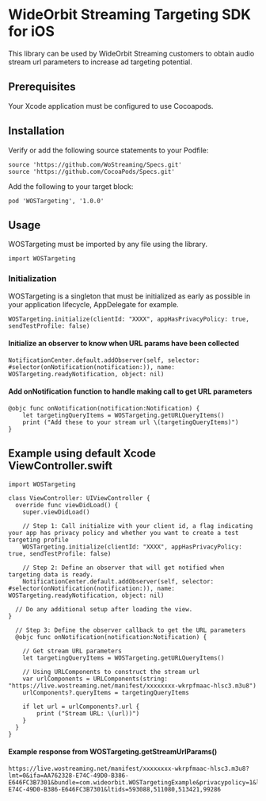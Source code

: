 # WideOrbit Streaming Targeting SDK for iOS

This library can be used by WideOrbit Streaming customers to obtain audio stream url parameters to increase ad targeting potential.

## Prerequisites
Your Xcode application must be configured to use Cocoapods.

## Installation
Verify or add the following source statements to your Podfile:

    source 'https://github.com/WoStreaming/Specs.git'
    source 'https://github.com/CocoaPods/Specs.git'

Add the following to your target block:

    pod 'WOSTargeting', '1.0.0'

## Usage
WOSTargeting must be imported by any file using the library.

    import WOSTargeting
    
### Initialization
WOSTargeting is a singleton that must be initialized as early as possible in your application lifecycle, AppDelegate for example.

    WOSTargeting.initialize(clientId: "XXXX", appHasPrivacyPolicy: true, sendTestProfile: false)

#### Initialize an observer to know when URL params have been collected

    NotificationCenter.default.addObserver(self, selector: #selector(onNotification(notification:)), name: WOSTargeting.readyNotification, object: nil)

#### Add onNotification function to handle making call to get URL parameters
    
    @objc func onNotification(notification:Notification) {
        let targetingQueryItems = WOSTargeting.getURLQueryItems()
        print ("Add these to your stream url \(targetingQueryItems)")
    }

## Example using default Xcode ViewController.swift

    import WOSTargeting

    class ViewController: UIViewController {
      override func viewDidLoad() {
        super.viewDidLoad()
        
        // Step 1: Call initialize with your client id, a flag indicating your app has privacy policy and whether you want to create a test targeting profile
        WOSTargeting.initialize(clientId: "XXXX", appHasPrivacyPolicy: true, sendTestProfile: false)
        
        // Step 2: Define an observer that will get notified when targeting data is ready. 
        NotificationCenter.default.addObserver(self, selector: #selector(onNotification(notification:)), name: WOSTargeting.readyNotification, object: nil)
        
      // Do any additional setup after loading the view.
    }
    
      // Step 3: Define the observer callback to get the URL parameters
      @objc func onNotification(notification:Notification) {
      
        // Get stream URL parameters
        let targetingQueryItems = WOSTargeting.getURLQueryItems()
        
        // Using URLComponents to construct the stream url
        var urlComponents = URLComponents(string: "https://live.wostreaming.net/manifest/xxxxxxxx-wkrpfmaac-hlsc3.m3u8")
        urlComponents?.queryItems = targetingQueryItems
       
        if let url = urlComponents?.url {
            print ("Stream URL: \(url))")
        }
      }
    }


#### Example response from WOSTargeting.getStreamUrlParams()
    https://live.wostreaming.net/manifest/xxxxxxxx-wkrpfmaac-hlsc3.m3u8?lmt=0&ifa=AA762328-E74C-49D0-B386-E646FC3B7301&bundle=com.wideorbit.WOSTargetingExample&privacypolicy=1&lptid=MAA762328-E74C-49D0-B386-E646FC3B7301&ltids=593088,511080,513421,99286
